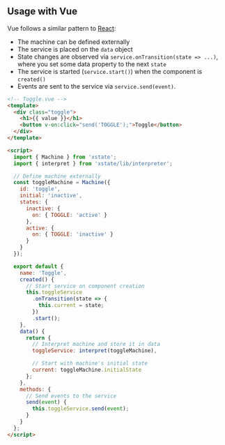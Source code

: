 ## Usage with Vue

Vue follows a similar pattern to [React](recipes/react.md):

- The machine can be defined externally
- The service is placed on the `data` object
- State changes are observed via `service.onTransition(state => ...)`, where you set some data property to the next `state`
- The service is started (`service.start()`) when the component is `created()`
- Events are sent to the service via `service.send(event)`.

```html
<!-- Toggle.vue -->
<template>
  <div class="toggle">
    <h1>{{ value }}</h1>
    <button v-on:click="send('TOGGLE');">Toggle</button>
  </div>
</template>

<script>
  import { Machine } from 'xstate';
  import { interpret } from 'xstate/lib/interpreter';

  // Define machine externally
  const toggleMachine = Machine({
    id: 'toggle',
    initial: 'inactive',
    states: {
      inactive: {
        on: { TOGGLE: 'active' }
      },
      active: {
        on: { TOGGLE: 'inactive' }
      }
    }
  });

  export default {
    name: 'Toggle',
    created() {
      // Start service on component creation
      this.toggleService
        .onTransition(state => {
          this.current = state;
        })
        .start();
    },
    data() {
      return {
        // Interpret machine and store it in data
        toggleService: interpret(toggleMachine),

        // Start with machine's initial state
        current: toggleMachine.initialState
      };
    },
    methods: {
      // Send events to the service
      send(event) {
        this.toggleService.send(event);
      }
    }
  };
</script>
```
